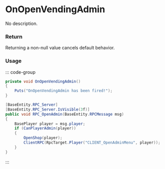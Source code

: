 <Badge type="danger" text="Carbon Compatible"/><Badge type="warning" text="Oxide Compatible"/>
# OnOpenVendingAdmin
No description.
### Return
Returning a non-null value cancels default behavior.

### Usage
::: code-group
```csharp [Example]
private void OnOpenVendingAdmin()
{
	Puts("OnOpenVendingAdmin has been fired!");
}
```
```csharp [Source — Assembly-CSharp @ VendingMachine]
[BaseEntity.RPC_Server]
[BaseEntity.RPC_Server.IsVisible(3f)]
public void RPC_OpenAdmin(BaseEntity.RPCMessage msg)
{
	BasePlayer player = msg.player;
	if (CanPlayerAdmin(player))
	{
		OpenShop(player);
		ClientRPC(RpcTarget.Player("CLIENT_OpenAdminMenu", player));
	}
}

```
:::
